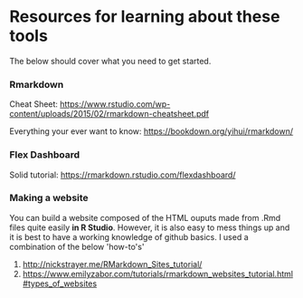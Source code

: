 # Resources for learning about these tools 
The below should cover what you need to get started. 

### Rmarkdown  
Cheat Sheet: https://www.rstudio.com/wp-content/uploads/2015/02/rmarkdown-cheatsheet.pdf

Everything your ever want to know: https://bookdown.org/yihui/rmarkdown/

### Flex Dashboard 
Solid tutorial: https://rmarkdown.rstudio.com/flexdashboard/

### Making a website 
You can build a website composed of the HTML ouputs made from .Rmd files quite easily **in R Studio**. However, it is also easy to mess things up and it is best to have a working knowledge of github basics. I used a combination of the below 'how-to's' 

1. http://nickstrayer.me/RMarkdown_Sites_tutorial/
2. https://www.emilyzabor.com/tutorials/rmarkdown_websites_tutorial.html#types_of_websites
